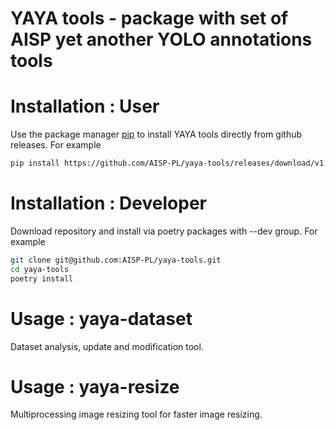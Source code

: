 # YAYA tools - package with set of AISP yet another YOLO annotations tools


# Installation : User

Use the package manager [pip](https://pip.pypa.io/en/stable/) to install YAYA tools directly from github releases.
For example

```bash
pip install https://github.com/AISP-PL/yaya-tools/releases/download/v1.0.4/yaya_tools-0.1.0-py3-none-any.whl
```

# Installation : Developer

Download repository and install via poetry packages with --dev group.
For example

```bash
git clone git@github.com:AISP-PL/yaya-tools.git
cd yaya-tools
poetry install
```

# Usage : yaya-dataset

Dataset analysis, update and modification tool.


# Usage : yaya-resize

Multiprocessing image resizing tool for faster image resizing.

